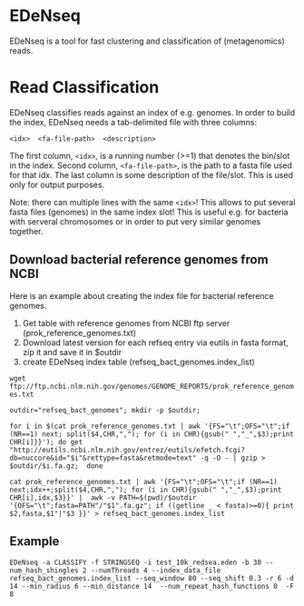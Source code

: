 # EDeNseq

EDeNseq is a tool for fast clustering and classification of (metagenomics) reads.

# Read Classification

EDeNseq classifies reads against an index of e.g. genomes. In order to build the index,
EDeNseq needs a tab-delimited file with three columns:

`<idx>	<fa-file-path>	<description>`

The first column, `<idx>`, is a running number (>=1) that denotes the bin/slot 
in the index. 
Second column, `<fa-file-path>`, is the path to a fasta file used for that idx. 
The last column is some description of the file/slot. 
This is used only for output purposes. 

Note: there can multiple lines with the same `<idx>`! This allows to put several 
fasta files (genomes) in the same index slot! This is useful e.g. for bacteria 
with serveral chromosomes or in order to put very similar genomes together. 

## Download bacterial reference genomes from NCBI

Here is an example about creating the index file for bacterial reference genomes. 

1. Get table with reference genomes from NCBI ftp server (prok_reference_genomes.txt)
2. Download latest version for each refseq entry via eutils in fasta format, zip it and save it in $outdir 
3. create EDeNseq index table (refseq_bact_genomes.index_list)

`wget ftp://ftp.ncbi.nlm.nih.gov/genomes/GENOME_REPORTS/prok_reference_genomes.txt`

`outdir="refseq_bact_genomes"; mkdir -p $outdir;` 

`for i in $(cat prok_reference_genomes.txt | awk '{FS="\t";OFS="\t";if (NR==1) next; split($4,CHR,","); for (i in CHR){gsub(" ","_",$3);print CHR[i]}}'); do
	get "http://eutils.ncbi.nlm.nih.gov/entrez/eutils/efetch.fcgi?db=nuccore&id="$i"&rettype=fasta&retmode=text" -q -O - | gzip > $outdir/$i.fa.gz; 
done`

`cat prok_reference_genomes.txt | awk '{FS="\t";OFS="\t";if (NR==1) next;idx++;split($4,CHR,","); for (i in CHR){gsub(" ","_",$3);print CHR[i],idx,$3}}' |  awk -v PATH=$(pwd)/$outdir '{OFS="\t";fasta=PATH"/"$1".fa.gz"; if ((getline _ < fasta)>=0){ print $2,fasta,$1"|"$3 }}' > refseq_bact_genomes.index_list`


## Example 
`EDeNseq -a CLASSIFY -f STRINGSEQ -i test_10k_redsea.eden -b 30 --num_hash_shingles 2 --numThreads 4 --index_data_file refseq_bact_genomes.index_list --seq_window 80 --seq_shift 0.3 -r 6 -d 14 --min_radius 6 --min_distance 14  --num_repeat_hash_functions 0  -F 8`